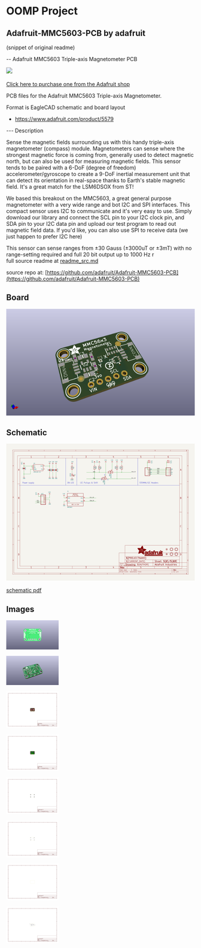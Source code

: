 # OOMP Project  
## Adafruit-MMC5603-PCB  by adafruit  
  
(snippet of original readme)  
  
-- Adafruit MMC5603 Triple-axis Magnetometer PCB  
  
<a href="http://www.adafruit.com/products/5579"><img src="assets/5579.jpg?raw=true" width="500px"><br/>  
Click here to purchase one from the Adafruit shop</a>  
  
PCB files for the Adafruit MMC5603 Triple-axis Magnetometer.   
  
Format is EagleCAD schematic and board layout  
* https://www.adafruit.com/product/5579  
  
--- Description  
  
Sense the magnetic fields surrounding us with this handy triple-axis magnetometer (compass) module. Magnetometers can sense where the strongest magnetic force is coming from, generally used to detect magnetic north, but can also be used for measuring magnetic fields. This sensor tends to be paired with a 6-DoF (degree of freedom) accelerometer/gyroscope to create a 9-DoF inertial measurement unit that can detect its orientation in real-space thanks to Earth's stable magnetic field. It's a great match for the LSM6DSOX from ST!  
  
We based this breakout on the MMC5603, a great general purpose magnetometer with a very wide range and bot I2C and SPI interfaces. This compact sensor uses I2C to communicate and it's very easy to use. Simply download our library and connect the SCL pin to your I2C clock pin, and SDA pin to your I2C data pin and upload our test program to read out magnetic field data. If you'd like, you can also use SPI to receive data (we just happen to prefer I2C here)  
  
This sensor can sense ranges from ±30 Gauss (±3000uT or ±3mT) with no range-setting required and full 20 bit output up to 1000 Hz r  
  full source readme at [readme_src.md](readme_src.md)  
  
source repo at: [https://github.com/adafruit/Adafruit-MMC5603-PCB](https://github.com/adafruit/Adafruit-MMC5603-PCB)  
## Board  
  
[![working_3d.png](working_3d_600.png)](working_3d.png)  
## Schematic  
  
[![working_schematic.png](working_schematic_600.png)](working_schematic.png)  
  
[schematic pdf](working_schematic.pdf)  
## Images  
  
[![working_3D_bottom.png](working_3D_bottom_140.png)](working_3D_bottom.png)  
  
[![working_3D_top.png](working_3D_top_140.png)](working_3D_top.png)  
  
[![working_assembly_page_01.png](working_assembly_page_01_140.png)](working_assembly_page_01.png)  
  
[![working_assembly_page_02.png](working_assembly_page_02_140.png)](working_assembly_page_02.png)  
  
[![working_assembly_page_03.png](working_assembly_page_03_140.png)](working_assembly_page_03.png)  
  
[![working_assembly_page_04.png](working_assembly_page_04_140.png)](working_assembly_page_04.png)  
  
[![working_assembly_page_05.png](working_assembly_page_05_140.png)](working_assembly_page_05.png)  
  
[![working_assembly_page_06.png](working_assembly_page_06_140.png)](working_assembly_page_06.png)  
